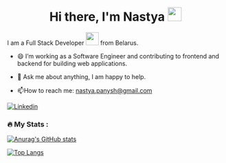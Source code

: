 <h1 align="center">Hi there, I'm Nastya 
<img src="https://github.com/blackcater/blackcater/raw/main/images/Hi.gif" height="32"/></h1>    
   
 I am a Full Stack Developer <img src="https://media.giphy.com/media/WUlplcMpOCEmTGBtBW/giphy.gif" width="30"> from Belarus.  
 - 😄 I’m working as a Software Engineer and contributing to frontend and backend for building web applications.
 
- 💬 Ask me about anything, I am happy to help.    
 
- :mailbox:How to reach me: nastya.panysh@gmail.com  

[![Linkedin](https://img.shields.io/badge/-LinkedIn-blue?style=flat&logo=Linkedin&logoColor=white)](https://www.linkedin.com/in/anastasiya-panysh-627ab4212/) 
    
        
    
### :fire: My Stats :
 
[![Anurag's GitHub stats](https://github-readme-stats.vercel.app/api?username=AnastasiaPanysh)](https://github.com/anuraghazra/github-readme-stats)


[![Top Langs](https://github-readme-stats.vercel.app/api/top-langs/?username=AnastasiaPanysh&layout=compact)](https://github.com/anuraghazra/github-readme-stats)


 
